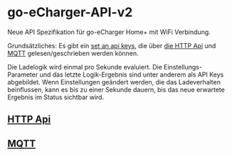 # go-eCharger-API-v2
Neue API Spezifikation für go-eCharger Home+ mit WiFi Verbindung.

Grundsätzliches: Es gibt ein [set an api keys](apikeys-de.md), die über [die HTTP Api](http-de.md) und [MQTT](mqtt-de.md) gelesen/geschrieben werden können.

Die Ladelogik wird einmal pro Sekunde evaluiert. Die Einstellungs-Parameter und das letzte Logik-Ergebnis sind unter anderem als API Keys abgebildet. Wenn Einstellungen geändert werden, die das Ladeverhalten beinflussen, kann es bis zu einer Sekunde dauern, bis das neue erwartete Ergebnis im Status sichtbar wird.

## [HTTP Api](http-de.md)

## [MQTT](mqtt-de.md)
